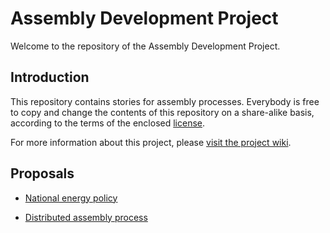 # Assembly Development Project

Welcome to the repository of the Assembly Development Project.

Introduction
------------

This repository contains stories for assembly processes. Everybody is free to copy and change the contents of this repository on a share-alike basis, according to the terms of the enclosed [license](LICENSE).

For more information about this project, please [visit the project wiki](https://projects.appropriatesoftware.org/paes/trac).


Proposals
---------

* [National energy policy](./proposals/energy-policy/uk-national-energy-policy.md)

* [Distributed assembly process](./proposals/assembly-process/assembly-process/stories-for-distributed-popular-assemblies.md)

